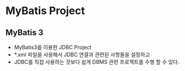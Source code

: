 # MyBatis Project

## MyBatis 3 

*	MyBatis3를 이용한 JDBC Project
*	*.xml 파일을 사용해서 JDBC 연결과 관련된 사항들을 설정하고
*	JDBC를 직접 사용하는 것보다 쉽게 DBMS 관련 프로젝트를 수행 할 수 있다.
